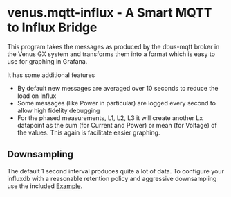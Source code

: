 # venus.mqtt-influx - A Smart MQTT to Influx Bridge

This program takes the messages as produced by the dbus-mqtt broker
in the Venus GX system and transforms them into a format which is
easy to use for graphing in Grafana.

It has some additional features

- By default new messages are averaged over 10 seconds to reduce
  the load on Influx
- Some messages (like Power in particular) are logged every second
  to allow high fidelity debugging
- For the phased measurements, L1, L2, L3 it will create another Lx
  datapoint as the sum (for Current and Power) or mean (for Voltage)
  of the values. This again is facilitate easier graphing.


## Downsampling

The default 1 second interval produces quite a lot of data. To
configure your influxdb with a reasonable retention policy and
aggressive downsampling use the included [Example](./influx_example.sql).

